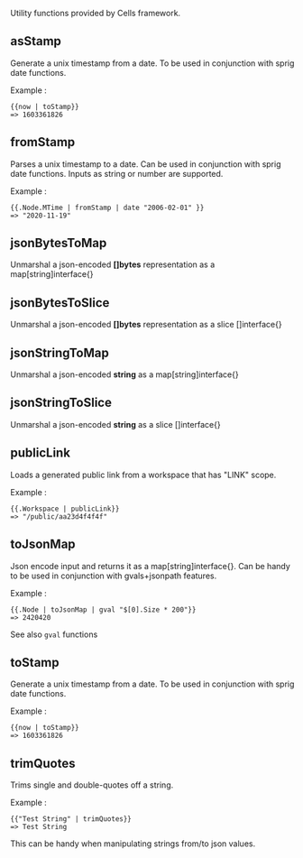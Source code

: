 
Utility functions provided by Cells framework.


## asStamp

 Generate a unix timestamp from a date. To be used in conjunction with sprig date functions.

Example : 

    {{now | toStamp}}
    => 1603361826

## fromStamp

 Parses a unix timestamp to a date. Can be used in conjunction with sprig date functions. Inputs as string or number are supported.

Example : 

    {{.Node.MTime | fromStamp | date "2006-02-01" }}
    => "2020-11-19"

## jsonBytesToMap

 Unmarshal a json-encoded **[]bytes** representation as a map[string]interface{}

## jsonBytesToSlice

 Unmarshal a json-encoded **[]bytes** representation as a slice []interface{}

## jsonStringToMap

 Unmarshal a json-encoded **string** as a map[string]interface{}

## jsonStringToSlice

 Unmarshal a json-encoded **string** as a slice []interface{}

## publicLink

 Loads a generated public link from a workspace that has "LINK" scope. 

Example : 

    {{.Workspace | publicLink}}
    => "/public/aa23d4f4f4f"

## toJsonMap

 Json encode input and returns it as a map[string]interface{}. Can be handy to be used in conjunction with gvals+jsonpath features.

Example : 

    {{.Node | toJsonMap | gval "$[0].Size * 200"}}
    => 2420420
    
See also `gval` functions    

## toStamp

 Generate a unix timestamp from a date. To be used in conjunction with sprig date functions.

Example : 

    {{now | toStamp}}
    => 1603361826

## trimQuotes

 Trims single and double-quotes off a string.

Example :

    {{"Test String" | trimQuotes}}
    => Test String

This can be handy when manipulating strings from/to json values.
